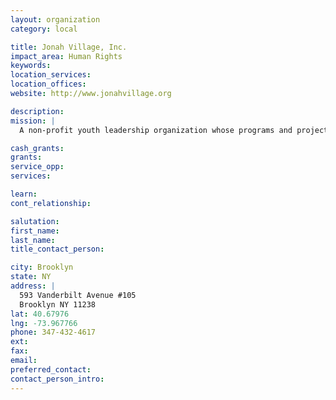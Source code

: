 ```yaml
---
layout: organization
category: local

title: Jonah Village, Inc.
impact_area: Human Rights
keywords: 
location_services: 
location_offices: 
website: http://www.jonahvillage.org

description: 
mission: |
  A non-profit youth leadership organization whose programs and projects converge around the issue of domestic violence prevention.

cash_grants: 
grants: 
service_opp: 
services: 

learn: 
cont_relationship: 

salutation: 
first_name: 
last_name: 
title_contact_person: 

city: Brooklyn
state: NY
address: |
  593 Vanderbilt Avenue #105     
  Brooklyn NY 11238
lat: 40.67976
lng: -73.967766
phone: 347-432-4617
ext: 
fax: 
email: 
preferred_contact: 
contact_person_intro: 
---
```


